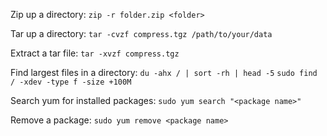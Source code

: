 Zip up a directory:
`zip -r folder.zip <folder>`

Tar up a directory:
`tar -cvzf compress.tgz /path/to/your/data`

Extract a tar file:
`tar -xvzf compress.tgz`

Find largest files in a directory:
`du -ahx / | sort -rh | head -5`
`sudo find / -xdev -type f -size +100M`

Search yum for installed packages:
`sudo yum search "<package name>"`

Remove a package:
`sudo yum remove <package name>`
